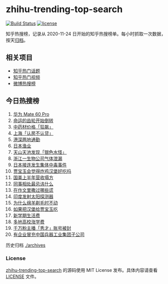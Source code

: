 # zhihu-trending-top-search

[![Build Status](https://github.com/justjavac/zhihu-trending-top-search/workflows/ci/badge.svg?branch=main)](https://github.com/justjavac/zhihu-trending-top-search/actions)
[![license](https://img.shields.io/github/license/justjavac/zhihu-trending-top-search)](https://github.com/justjavac/zhihu-trending-top-search/blob/main/LICENSE)

知乎热搜榜，记录从 2020-11-24 日开始的知乎热搜榜单。每小时抓取一次数据，按天[归档](./archives)。

## 相关项目

- [知乎热门话题](https://github.com/justjavac/zhihu-trending-hot-questions)
- [知乎热门视频](https://github.com/justjavac/zhihu-trending-hot-video)
- [微博热搜榜](https://github.com/justjavac/weibo-trending-hot-search)

## 今日热搜榜

<!-- BEGIN -->
<!-- 最后更新时间 Mon Sep 04 2023 17:07:35 GMT+0800 (China Standard Time) -->

1. [华为 Mate 60 Pro](https://www.zhihu.com/search?q=%E5%8D%8E%E4%B8%BA%20Mate%2060%20Pro)
1. [命运的齿轮开始倒转](https://www.zhihu.com/search?q=%E5%91%BD%E8%BF%90%E7%9A%84%E9%BD%BF%E8%BD%AE%E5%BC%80%E5%A7%8B%E5%80%92%E8%BD%AC)
1. [中药材价格「狂飙」](https://www.zhihu.com/search?q=%E4%B8%AD%E8%8D%AF%E6%9D%90%E4%BB%B7%E6%A0%BC%E3%80%8C%E7%8B%82%E9%A3%99%E3%80%8D)
1. [上海「认房不认贷」](https://www.zhihu.com/search?q=%E4%B8%8A%E6%B5%B7%E3%80%8C%E8%AE%A4%E6%88%BF%E4%B8%8D%E8%AE%A4%E8%B4%B7%E3%80%8D)
1. [港深两地通勤](https://www.zhihu.com/search?q=%E6%B8%AF%E6%B7%B1%E4%B8%A4%E5%9C%B0%E9%80%9A%E5%8B%A4)
1. [日本渔业](https://www.zhihu.com/search?q=%E6%97%A5%E6%9C%AC%E6%B8%94%E4%B8%9A)
1. [天山天池发现「银色水怪」](https://www.zhihu.com/search?q=%E5%A4%A9%E5%B1%B1%E5%A4%A9%E6%B1%A0%E5%8F%91%E7%8E%B0%E3%80%8C%E9%93%B6%E8%89%B2%E6%B0%B4%E6%80%AA%E3%80%8D)
1. [浙江一生物公司气体泄漏](https://www.zhihu.com/search?q=%E6%B5%99%E6%B1%9F%E4%B8%80%E7%94%9F%E7%89%A9%E5%85%AC%E5%8F%B8%E6%B0%94%E4%BD%93%E6%B3%84%E6%BC%8F)
1. [日本接连发生集体中毒事件](https://www.zhihu.com/search?q=%E6%97%A5%E6%9C%AC%E6%8E%A5%E8%BF%9E%E5%8F%91%E7%94%9F%E9%9B%86%E4%BD%93%E4%B8%AD%E6%AF%92%E4%BA%8B%E4%BB%B6)
1. [贾宝玉会觉得炸鸡汉堡好吃吗](https://www.zhihu.com/search?q=%E8%B4%BE%E5%AE%9D%E7%8E%89%E4%BC%9A%E8%A7%89%E5%BE%97%E7%82%B8%E9%B8%A1%E6%B1%89%E5%A0%A1%E5%A5%BD%E5%90%83%E5%90%97)
1. [国美上半年营收塌方](https://www.zhihu.com/search?q=%E5%9B%BD%E7%BE%8E%E4%B8%8A%E5%8D%8A%E5%B9%B4%E8%90%A5%E6%94%B6%E5%A1%8C%E6%96%B9)
1. [同事相处最忌讳什么](https://www.zhihu.com/search?q=%E5%90%8C%E4%BA%8B%E7%9B%B8%E5%A4%84%E6%9C%80%E5%BF%8C%E8%AE%B3%E4%BB%80%E4%B9%88)
1. [在作文里撒过哪些谎](https://www.zhihu.com/search?q=%E5%9C%A8%E4%BD%9C%E6%96%87%E9%87%8C%E6%92%92%E8%BF%87%E5%93%AA%E4%BA%9B%E8%B0%8E)
1. [印度发射太阳探测器](https://www.zhihu.com/search?q=%E5%8D%B0%E5%BA%A6%E5%8F%91%E5%B0%84%E5%A4%AA%E9%98%B3%E6%8E%A2%E6%B5%8B%E5%99%A8)
1. [为什么绵羊剃毛时不动](https://www.zhihu.com/search?q=%E4%B8%BA%E4%BB%80%E4%B9%88%E7%BB%B5%E7%BE%8A%E5%89%83%E6%AF%9B%E6%97%B6%E4%B8%8D%E5%8A%A8)
1. [如果把汉堡给贾宝玉吃](https://www.zhihu.com/search?q=%E5%A6%82%E6%9E%9C%E6%8A%8A%E6%B1%89%E5%A0%A1%E7%BB%99%E8%B4%BE%E5%AE%9D%E7%8E%89%E5%90%83)
1. [新学期生活费](https://www.zhihu.com/search?q=%E6%96%B0%E5%AD%A6%E6%9C%9F%E7%94%9F%E6%B4%BB%E8%B4%B9)
1. [多地高校涨学费](https://www.zhihu.com/search?q=%E5%A4%9A%E5%9C%B0%E9%AB%98%E6%A0%A1%E6%B6%A8%E5%AD%A6%E8%B4%B9)
1. [千万粉主播「秀才」账号被封](https://www.zhihu.com/search?q=%E5%8D%83%E4%B8%87%E7%B2%89%E4%B8%BB%E6%92%AD%E3%80%8C%E7%A7%80%E6%89%8D%E3%80%8D%E8%B4%A6%E5%8F%B7%E8%A2%AB%E5%B0%81)
1. [有企业冒充中国兵器工业集团子公司](https://www.zhihu.com/search?q=%E6%9C%89%E4%BC%81%E4%B8%9A%E5%86%92%E5%85%85%E4%B8%AD%E5%9B%BD%E5%85%B5%E5%99%A8%E5%B7%A5%E4%B8%9A%E9%9B%86%E5%9B%A2%E5%AD%90%E5%85%AC%E5%8F%B8)

<!-- END -->

历史归档 [./archives](./archives)

### License

[zhihu-trending-top-search](https://github.com/justjavac/zhihu-trending-top-search) 的源码使用 MIT License
发布。具体内容请查看 [LICENSE](./LICENSE) 文件。
